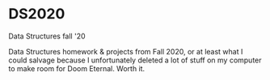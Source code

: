 # DS2020
Data Structures fall '20

Data Structures homework & projects from Fall 2020, or at least what I could salvage because I 
unfortunately deleted a lot of stuff on my computer to make room for Doom Eternal. Worth it.
